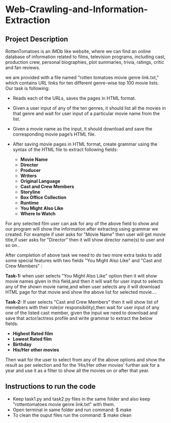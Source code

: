 # Web-Crawling-and-Information-Extraction


## Project Description

RottenTomatoes is an IMDb like website, where we can find an online database of information related to films, television programs, including cast, production crew,
personal biographies, plot summaries, trivia, ratings, critic and fan reviews.

we are provided with a file named “rotten tomatoes movie genre link.txt,” which contains URL links for ten different genre-wise top 100 movie lists.
Our task is following:

* Reads each of the URLs, saves the pages in HTML format.
* Given a user input of any of the ten genres, it should list all the movies in that genre and wait for user input of a particular movie name from the list.
* Given a movie name as the input, it should download and save the corresponding movie page’s HTML file.
* After saving movie pages in HTML format, create grammar using the syntax of the HTML file to extract following fields:

  * **Movie Name**
  * **Director**
  * **Producer**
  * **Writers**
  * **Original Language**
  * **Cast and Crew Members**
  * **Storyline**
  * **Box Office Collection**
  * **Runtime**
  * **You Might Also Like**
  * **Where to Watch**

For any selected film user can ask for any of the above field to show and our program will show the information after extractng using grammar we created. For example if user asks for "Movie Name" then user will get movie title,if user asks for "Director" then it will show director name(s) to user and so on..

After completion of above task we need to do two more extra tasks to add some special features with two fields "You Might Also Like" and "Cast and Crew Members" :

**Task-1:**   when user selects "You Might Also Like" option then it will show movie names given in this field,and then it will wait for user input to selects any of            the shown movie name,and when user selects any it will download HTML page for that movie and show the above list for selected movie....

**Task-2:**   If user selects "Cast and Crew Members" then it will show list of memebers with their role(or responsibility),then wait for user input of any one of the listed cast member, given the input we need to download and save that actor/actress profile and write grammar to extract the below fields: 
 - **Highest Rated film**
 - **Lowest Rated film**
 - **Birthday**
 - **His/Her other movies**

Then wait for the user to select from any of the above options and show the result as per selection and for the ‘His/Her other movies’ further ask for a year and use it as a filter to show all the movies on or after that year.

## Instructions to run the code

* Keep task1.py and task2.py files in the same folder and also keep "rottentomatoes movie genre link.txt" with them.
* Open terminal in same folder and run command: $ make
* To clean the ouput files run the command: $ make clean
